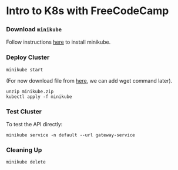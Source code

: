 # Intro to K8s with FreeCodeCamp

### Download `minikube`
Follow instructions [here](https://v1-18.docs.kubernetes.io/docs/tasks/tools/install-minikube/) to install minikube.

### Deploy Cluster
```
minikube start
```
(For now download file from [here](https://easyupload.io/rar6u7), we can add wget command later).
```
unzip minikube.zip
kubectl apply -f minikube
```

### Test Cluster
To test the API directly:
```
minikube service -n default --url gateway-service
```

### Cleaning Up
```
minikube delete
```
